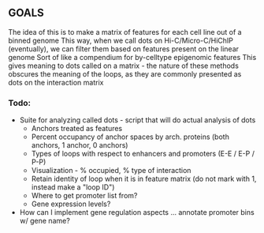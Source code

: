 ## GOALS
The idea of this is to make a matrix of features for each cell line out of a binned genome
This way, when we call dots on Hi-C/Micro-C/HiChIP (eventually), we can filter them based on features present on the linear genome
Sort of like a compendium for by-celltype epigenomic features
This gives meaning to dots called on a matrix  - the nature of these methods obscures the meaning of the loops, as they are commonly presented as dots on the interaction matrix

### Todo:
* Suite for analyzing called dots - script that will do actual analysis of dots
  * Anchors treated as features
  * Percent occupancy of anchor spaces by arch. proteins (both anchors, 1 anchor, 0 anchors)
  * Types of loops with respect to enhancers and promoters (E-E / E-P / P-P)
  * Visualization - % occupied, % type of interaction
  * Retain identity of loop when it is in feature matrix (do not mark with 1, instead make a "loop ID")
  * Where to get promoter list from?
  * Gene expression levels?
* How can I implement gene regulation aspects ... annotate promoter bins w/ gene name?
